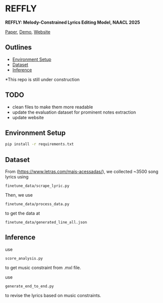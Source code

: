 # REFFLY

**REFFLY: Melody-Constrained Lyrics Editing Model, NAACL 2025**

[Paper](https://arxiv.org/abs/2409.00292), [Demo](https://anonymous-account-xxx.github.io/anonymous_demo/), [Website](https://arxiv.org/abs/2409.00292)

## Outlines

- [Environment Setup](https://github.com/SilasZhao/REFFLY/tree/main?tab=readme-ov-file#environment-setup)
- [Dataset](https://github.com/SilasZhao/REFFLY/tree/main?tab=readme-ov-file#dataset)
- [Inference](https://github.com/SilasZhao/REFFLY/tree/main?tab=readme-ov-file#generation-and-execution-of-visual-programs)

*This repo is still under construction
## TODO
- clean files to make them more readable
- update the evaluation dataset for prominent notes extraction
- update website
## Environment Setup

```bash
pip install -r requirements.txt
```

## Dataset

From (https://www.letras.com/mais-acessadas/), we collected ~3500 song lyrics using 
```
finetune_data/scrape_lyric.py
```
Then, we use 
```
finetune_data/process_data.py
```
to get the data at
```
finetune_data/generated_line_all.json
```

## Inference
use
```
score_analysis.py
```
to get music constraint from .mxl file.

use
```
generate_end_to_end.py
```
to revise the lyrics based on music constraints.

